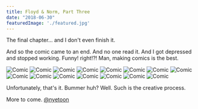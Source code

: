 ```yaml
---
title: Floyd & Norm, Part Three
date: "2018-06-30"
featuredImage: './featured.jpg'
---
```


The final chapter... and I don't even finish it.

<!-- end -->

And so the comic came to an end. And no one read it. And I got depressed and stopped working. 
Funny! right!?! Man, making comics is the best. 

![Comic](./FN_Chapter03_01.gif)
![Comic](./FN_Chapter03_02.jpg)
![Comic](./FN_Chapter03_03.jpg)
![Comic](./FN_Chapter03_04.jpg)
![Comic](./FN_Chapter03_05.jpg)
![Comic](./FN_Chapter03_06.jpg)
![Comic](./FN_Chapter03_07.jpg)
![Comic](./FN_Chapter03_08.jpg)
![Comic](./FN_Chapter03_09.jpg)
![Comic](./FN_Chapter03_10.jpg)
![Comic](./FN_Chapter03_11.jpg)
![Comic](./FN_Chapter03_12.jpg)
![Comic](./Fn_Chapter03_13.jpg)
![Comic](./FN_Chapter03_14.jpg)
![Comic](./FN_Chapter03_15.jpg)

Unfortunately, that's it. Bummer huh?
Well. Such is the creative process. 

More to come. 
[@nyetoon](http://twitter.com/nyetoon)



